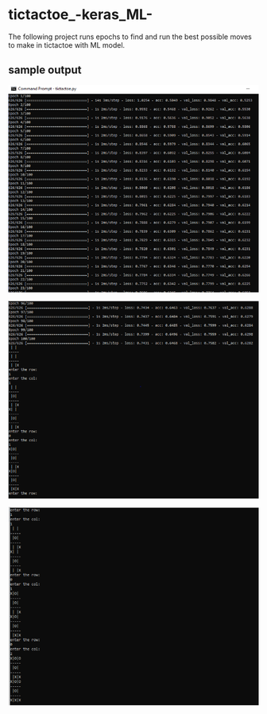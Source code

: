 # tictactoe_-keras_ML-
The following project runs epochs to find and run the best possible moves to make in tictactoe with ML model.
## sample output
![](https://github.com/HarshaLokesh/tictactoe_-keras_ML-/blob/ddf3611bee029b81411b1ce1f843b93179771f0b/pic1.PNG)

![](https://github.com/HarshaLokesh/tictactoe_-keras_ML-/blob/ddf3611bee029b81411b1ce1f843b93179771f0b/pic2.PNG)

![](https://github.com/HarshaLokesh/tictactoe_-keras_ML-/blob/ddf3611bee029b81411b1ce1f843b93179771f0b/pic3.PNG)

